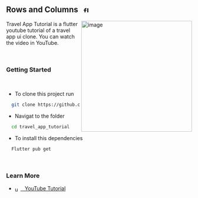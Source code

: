 ## Rows and Columns &nbsp; <img src="https://www.vectorlogo.zone/logos/flutterio/flutterio-icon.svg" alt="flutter" width="15" height="15"/>

<img align="right" alt="image" src="https://rounak.com.np/github/travel_app_tutorial.png"  width="300" />

Travel App Tutorial is a flutter youtube tutorial of a travel app ui clone.
You can watch the video in YouTube.

<br/>
<h3> Getting Started </h3>
<br/>

- To clone this project run

```bash
  git clone https://github.com/UserRounakk/travel_app_tutorial.git
```

- Navigat to the folder

```bash
  cd travel_app_tutorial
```

- To install this dependencies

```bash
  Flutter pub get
```

<br/>
<h3> Learn More</h3>

- <a href="https://www.youtube.com/watch?v=gcnrIhWn5WM" ><img align="center" src="https://raw.githubusercontent.com/rahuldkjain/github-profile-readme-generator/master/src/images/icons/Social/youtube.svg" alt="userrounakk" height="15" /> &nbsp; YouTube Tutorial </a>
